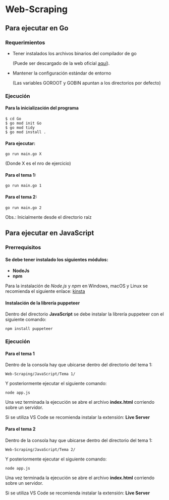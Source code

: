# Web-Scraping

## Para ejecutar en Go

### Requerimientos
- Tener instalados los archivos binarios del compilador de go
    
    (Puede ser descargado de la web oficial [aquí](https://go.dev/dl/)).
- Mantener la configuración estándar de entorno

    (Las variables GOROOT y GOBIN apuntan a los directorios por defecto)

### Ejecución
#### Para la inicialización del programa
```
$ cd Go
$ go mod init Go
$ go mod tidy
$ go mod install .
```
#### Para ejecutar:
```
go run main.go X
```

(Donde X es el nro de ejercicio)
#### Para el tema 1:
```
go run main.go 1
```
#### Para el tema 2:
```
go run main.go 2
```

Obs.: Inicialmente desde el directorio raíz

## Para ejecutar en JavaScript

### Prerrequisitos

#### Se debe tener instalado los siguientes módulos:

- **NodeJs** 
- **npm**

Para la instalación de _Node.js_ y _npm_ en Windows, macOS y Linux se recomienda el siguiente enlace: [kinsta](https://kinsta.com/es/blog/como-instalar-node-js/#cmo-instalar-nodejs-y-npm)

#### Instalación de la librería puppeteer

Dentro del directorio **JavaScript** se debe instalar la librería puppeteer con el siguiente comando:
```
npm install puppeteer
```

### Ejecución

#### **Para el tema 1**

Dentro de la consola hay que ubicarse dentro del directorio del tema 1:
```
Web-Scraping/JavaScript/Tema 1/
```

Y posteriormente ejecutar el siguiente comando:
```
node app.js
```

Una vez terminada la ejecución se abre el archivo **index.html** corriendo sobre un servidor.

Si se utiliza VS Code se recomienda instalar la extensión: **Live Server**

#### **Para el tema 2**

Dentro de la consola hay que ubicarse dentro del directorio del tema 1:
```
Web-Scraping/JavaScript/Tema 2/
```

Y posteriormente ejecutar el siguiente comando:
```
node app.js
```

Una vez terminada la ejecución se abre el archivo **index.html** corriendo sobre un servidor.

Si se utiliza VS Code se recomienda instalar la extensión: **Live Server**